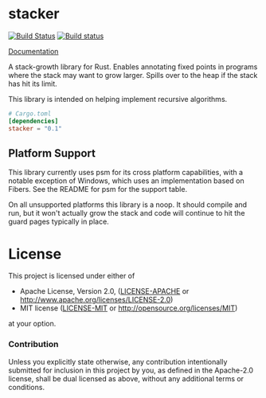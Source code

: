 # stacker

[![Build Status](https://travis-ci.com/alexcrichton/stacker.svg?branch=master)](https://travis-ci.com/alexcrichton/stacker)
[![Build status](https://ci.appveyor.com/api/projects/status/1yca9gp2bhe9h2by?svg=true)](https://ci.appveyor.com/project/alexcrichton/stacker)

[Documentation](https://docs.rs/stacker)

A stack-growth library for Rust. Enables annotating fixed points in programs
where the stack may want to grow larger. Spills over to the heap if the stack
has hit its limit.

This library is intended on helping implement recursive algorithms.

```toml
# Cargo.toml
[dependencies]
stacker = "0.1"
```

## Platform Support

This library currently uses psm for its cross platform capabilities, with a notable exception of
Windows, which uses an implementation based on Fibers. See the README for psm for the support
table.

On all unsupported platforms this library is a noop. It should compile and run, but it
won't actually grow the stack and code will continue to hit the guard pages
typically in place.

# License

This project is licensed under either of

 * Apache License, Version 2.0, ([LICENSE-APACHE](LICENSE-APACHE) or
   http://www.apache.org/licenses/LICENSE-2.0)
 * MIT license ([LICENSE-MIT](LICENSE-MIT) or
   http://opensource.org/licenses/MIT)

at your option.

### Contribution

Unless you explicitly state otherwise, any contribution intentionally submitted
for inclusion in this project by you, as defined in the Apache-2.0 license,
shall be dual licensed as above, without any additional terms or conditions.
